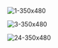


![1-350x480](https://user-images.githubusercontent.com/39503627/124309021-6ad08980-db6a-11eb-907a-395a8e6181ab.png)

![3-350x480](https://user-images.githubusercontent.com/39503627/124309444-03670980-db6b-11eb-8029-3ceab2c00b67.png)

![24-350x480](https://user-images.githubusercontent.com/39503627/124309450-0530cd00-db6b-11eb-84fe-21c56b5b7eff.jpg)















